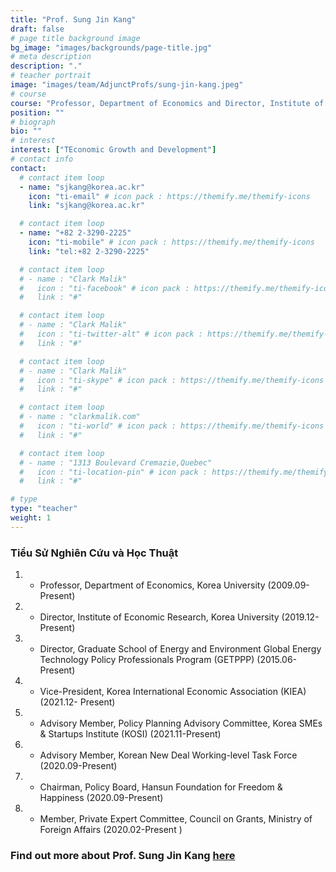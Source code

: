 ```yaml
---
title: "Prof. Sung Jin Kang"
draft: false
# page title background image
bg_image: "images/backgrounds/page-title.jpg"
# meta description
description: "."
# teacher portrait
image: "images/team/AdjunctProfs/sung-jin-kang.jpeg"
# course
course: "Professor, Department of Economics and Director, Institute of Economic Research, Korea University"
position: ""
# biograph
bio: ""
# interest
interest: ["TEconomic Growth and Development"]
# contact info
contact:
  # contact item loop
  - name: "sjkang@korea.ac.kr"
    icon: "ti-email" # icon pack : https://themify.me/themify-icons
    link: "sjkang@korea.ac.kr"

  # contact item loop
  - name: "+82 2-3290-2225"
    icon: "ti-mobile" # icon pack : https://themify.me/themify-icons
    link: "tel:+82 2-3290-2225"

  # contact item loop
  # - name : "Clark Malik"
  #   icon : "ti-facebook" # icon pack : https://themify.me/themify-icons
  #   link : "#"

  # contact item loop
  # - name : "Clark Malik"
  #   icon : "ti-twitter-alt" # icon pack : https://themify.me/themify-icons
  #   link : "#"

  # contact item loop
  # - name : "Clark Malik"
  #   icon : "ti-skype" # icon pack : https://themify.me/themify-icons
  #   link : "#"

  # contact item loop
  # - name : "clarkmalik.com"
  #   icon : "ti-world" # icon pack : https://themify.me/themify-icons
  #   link : "#"

  # contact item loop
  # - name : "1313 Boulevard Cremazie,Quebec"
  #   icon : "ti-location-pin" # icon pack : https://themify.me/themify-icons
  #   link : "#"

# type
type: "teacher"
weight: 1
---
```


### Tiểu Sử Nghiên Cứu và Học Thuật

1. - Professor, Department of Economics, Korea University (2009.09-Present)
1. - Director, Institute of Economic Research, Korea University (2019.12-Present)
1. - Director, Graduate School of Energy and Environment Global Energy Technology Policy Professionals Program (GETPPP) (2015.06-Present)
1. - Vice-President, Korea International Economic Association (KIEA) (2021.12- Present)
1. - Advisory Member, Policy Planning Advisory Committee, Korea SMEs & Startups Institute (KOSI) (2021.11-Present)
1. - Advisory Member, Korean New Deal Working-level Task Force (2020.09-Present)
1. - Chairman, Policy Board, Hansun Foundation for Freedom & Happiness (2020.09-Present)
1. - Member, Private Expert Committee, Council on Grants, Ministry of Foreign Affairs (2020.02-Present )

### Find out more about Prof. Sung Jin Kang [here](https://www.bth.se/eng/staff/catharina-nord-cnx/)
